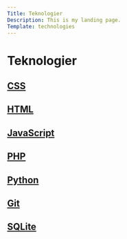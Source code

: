 ```yaml
---
Title: Teknologier
Description: This is my landing page.
Template: technologies
---
```


Teknologier
==========================

<div class="tech-box css-box">
    <a href="technologies/css">
    <h2>CSS</h2>
    </a>
</div>

<div class="tech-box html-box">
    <a href="technologies/html">
    <h2>HTML</h2>
    </a>
</div>

<div class="tech-box js-box">
    <a href="technologies/javascript">
    <h2>JavaScript</h2>
    </a>
</div>

<div class="tech-box php-box">
    <a href="technologies/php">
    <h2>PHP</h2>
    </a>
</div>

<div class="tech-box python-box">
    <a href="technologies/python">
    <h2>Python</h2>
    </a>
</div>

<div class="tech-box git-box">
    <a href="technologies/git">
    <h2>Git</h2>
    </a>
</div>

<div class="tech-box sqlite-box">
    <a href="technologies/sqlite">
    <h2>SQLite</h2>
    </a>
</div>